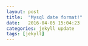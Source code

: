 ```yaml
---
layout: post
title:  "Mysql date format!"
date:   2016-04-05 15:04:23
categories: jekyll update
tags: [jekyll]
---
```

